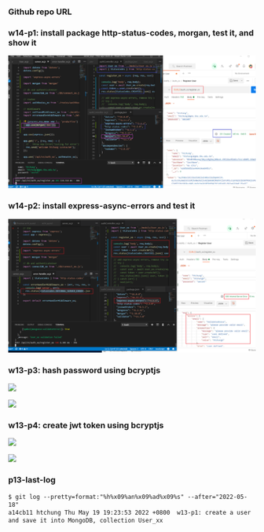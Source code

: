 ### Github repo URL

### w14-p1: install package http-status-codes, morgan, test it, and show it

![](w14-p1.png)

### w14-p2: install express-async-errors and test it

![](w14-p2.png)



### w13-p3: hash password using bcryptjs

![](w13-p3-1.png)

![](w13-p3-2.png)

### w13-p4: create jwt token using bcryptjs

![](w13-p4-1.png)

![](w13-p4-2.png)

### p13-last-log

```
$ git log --pretty=format:"%h%x09%an%x09%ad%x09%s" --after="2022-05-18"
a14cb11 htchung Thu May 19 19:23:53 2022 +0800  w13-p1: create a user and save it into MongoDB, collection User_xx

```
